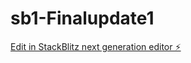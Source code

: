 # sb1-Finalupdate1

[Edit in StackBlitz next generation editor ⚡️](https://stackblitz.com/~/github.com/drmas001/sb1-Finalupdate1)